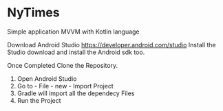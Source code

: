 # NyTimes
Simple application MVVM with Kotlin language

Download Android Studio https://developer.android.com/studio
Install the Studio download and install the Android sdk too.

Once Completed Clone the Repository.

1) Open Android Studio
2) Go to - File - new - Import Project
3) Gradle will import all the dependecy Files
4) Run the Project
